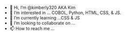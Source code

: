 - 👋 Hi, I’m @kimberly320 AKA Kim
- 👀 I’m interested in ... COBOL, Python, HTML, CSS, & JS.
- 🌱 I’m currently learning ...CSS & JS
- 💞️ I’m looking to collaborate on ...
- 📫 How to reach me ...

<!---
kimberly320/kimberly320 is a ✨ special ✨ repository because its `README.md` (this file) appears on your GitHub profile.
You can click the Preview link to take a look at your changes.
--->
